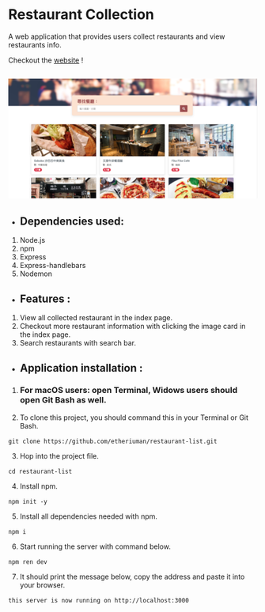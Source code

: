 # Restaurant Collection
  A web application that provides users collect restaurants and view restaurants info.

  Checkout the [website](https://etheriuman.github.io/restaurant-list/) !

![Image](https://raw.githubusercontent.com/etheriuman/restaurant-list/master/restaurant-list_image.png)
---
- ## Dependencies used:
1. Node.js
2. npm
3. Express
4. Express-handlebars
5. Nodemon

- ## Features :
1. View all collected restaurant in the index page.
2. Checkout more restaurant information with clicking the image card in the index page.
3. Search restaurants with search bar.

- ## Application installation :
1. ### For macOS users: open Terminal, Widows users should open Git Bash as well.

2. To clone this project, you should command this in your Terminal or Git Bash.
```
git clone https://github.com/etheriuman/restaurant-list.git
```
3. Hop into the project file.
```
cd restaurant-list
```
4. Install npm.
```
npm init -y
```
5. Install all dependencies needed with npm.
```
npm i
```
6. Start running the server with command below.
```
npm ren dev
```
7. It should print the message below, copy the address and paste it into your browser.
```
this server is now running on http://localhost:3000
```